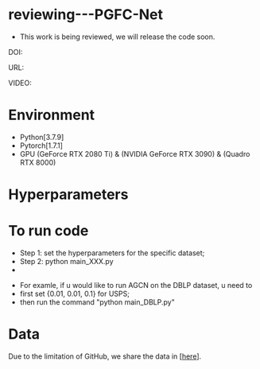 # reviewing---PGFC-Net
<!-- # Graph Augmentation Clustering Network -->
+ This work is being reviewed, we will release the code soon.

DOI:  

URL: 

VIDEO:  
<!-- 
We appreciate it if you use this code and cite our paper, which can be cited as follows,
> @inproceedings{peng2021attention, <br>
>   title={Attention-driven Graph Clustering Network}, <br>
>   author={Peng, Zhihao and Liu, Hui and Jia, Yuheng and Hou, Junhui},  <br>
>   booktitle={Proceedings of the 29th ACM International Conference on Multimedia},  <br>
>   pages={935--943}, <br>
>   year={2021}
> } <br>
 -->
# Environment
+ Python[3.7.9]
+ Pytorch[1.7.1]
+ GPU (GeForce RTX 2080 Ti) & (NVIDIA GeForce RTX 3090) & (Quadro RTX 8000)

# Hyperparameters
<!-- + The learning rates of USPS, HHAR, ACM, and DBLP datasets are set to 0.001, and the learning rates of Reuters and CiteSeer datasets are set to 0.0001. lambda1 and lambda2 are set to {1000, 1000} for USPS, {1, 0.1} for HHAR, {10, 10} for Reuters, and {0.1, 0.01} for graph datasets. -->

# To run code
+ Step 1: set the hyperparameters for the specific dataset;
+ Step 2: python main_XXX.py
+ 
* For examle, if u would like to run AGCN on the DBLP dataset, u need to
* first set {0.01, 0.01, 0.1} for USPS;
* then run the command "python main_DBLP.py"

# Data
Due to the limitation of GitHub, we share the data in [<a href="https://drive.google.com/drive/folders/1l8H662Yj5Cn6Af2EsgxhojYYmGY2_ASE?usp=sharing">here</a>].
